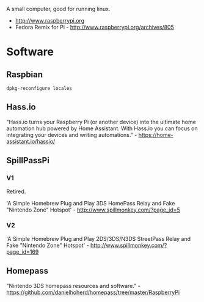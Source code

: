 A small computer, good for running linux.

- <http://www.raspberrypi.org>
- Fedora Remix for Pi - <http://www.raspberrypi.org/archives/805>

# Software

## Raspbian

`dpkg-reconfigure locales`

## Hass.io

"Hass.io turns your Raspberry Pi (or another device) into the ultimate home automation hub powered by Home Assistant. With Hass.io you can focus on integrating your devices and writing automations." - <https://home-assistant.io/hassio/>

## SpillPassPi

### V1

Retired.

'A Simple Homebrew Plug and Play 3DS HomePass Relay and Fake "Nintendo Zone" Hotspot' - <http://www.spillmonkey.com/?page_id=5>

### V2

'A Simple Homebrew Plug and Play 2DS/3DS/N3DS StreetPass Relay and Fake "Nintendo Zone" Hotspot' - <http://www.spillmonkey.com/?page_id=169>

## Homepass

"Nintendo 3DS homepass resources and software." - <https://github.com/danielhoherd/homepass/tree/master/RaspberryPi>
